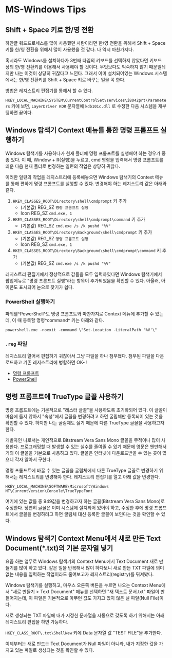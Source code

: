 # MS-Windows Tips

## Shift + Space 키로 한/영 전환

하안글 워드프로세스를 많이 사용했던 사람이라면 한/영 전환을 위해서 Shift + Space 키를 한/영 전환을 위해서 많이 사용했을 것 같다.
나 역시 마찬가지다.

혹시라도 Windows를 설치하다가 3번째 타입의 키보드를 선택하지 않았다면 키보드 상의 한/영 전환키를 이용해서 사용해야 할 것이다.
무엇보다도 익숙하지 않기 때문일테지만 나는 이것이 상당히 귀찮다고 느낀다.
그래서 이미 설치되어있는 Windows 시스템에서는 한/영 전환키를 Shift + Space 키로 바꾸는 일을 꼭 한다.

방법은 레지스트리 편집기를 통해서 할 수 있다.

`HKEY_LOCAL_MACHINE\SYSTEM\CurrentControlSet\services\i8042prt\Parameters` 키에 보면, `LayerDriver KOR` 문자열에 `kdb101c.dll` 로 수정한 다음 시스템을 재부팅하면 끝이다.

## Windows 탐색기 Context 메뉴를 통한 명령 프롬프트 실행하기

Windows 탐색기를 사용하다가 현재 폴더에 명령 프롬프트를 실행해야 하는 경우가 종종 있다.
이 때, Window + R(실행)을 누르고, cmd 명령을 입력해서 명령 프롬프트를 띄운 다음 현재 폴더로 변경하는 일련의 작업은 상당히 귀찮다.

이러한 일련의 작업을 레지스트리에 등록해놓으면 Windows 탐색기의 Context 메뉴를 통해 편하게 명령 프롬프트를 실행할 수 있다.
변경해야 하는 레지스트리 값은 아래와 같다.

1. `HKEY_CLASSES_ROOT\Directory\shell\cmdprompt` 키 추가
    - (기본값) REG_SZ `명령 프롬프트 실행`
    - Icon REG_SZ `cmd.exe, 1`
1. `HKEY_CLASSES_ROOT\Directory\shell\cmdprompt\command` 키 추가
    - (기본값) REG_SZ `cmd.exe /s /k pushd "%V"`
1. `HKEY_CLASSES_ROOT\Directory\Background\shell\cmdprompt` 키 추가
    - (기본값) REG_SZ `명령 프롬프트 실행`
    - Icon REG_SZ `cmd.exe, 1`
1. `HKEY_CLASSES_ROOT\Directory\Background\shell\cmdprompt\command` 키 추가
    - (기본값) REG_SZ `cmd.exe /s /k pushd "%V"`

레지스트리 편집기에서 정상적으로 값들을 모두 입력하였다면 Windows 탐색기에서 팝업메뉴로 "명령 프론프트 실행"라는 항목이 추가되었음을 확인할 수 있다. 
아울러, 아이콘도 표시되어 눈으로 찾기가 쉽다.

### PowerShell 실행하기

파워쉘^PowerShell^도 명령 프롬프트와 마찬가지로 Context 메뉴에 추가할 수 있는데, 이 때 등록할 명령^command^ 키는 아래와 같다.

```
powershell.exe -noexit -command \"Set-Location -LiteralPath '%V'\"
```

### `.reg` 파일

레지스트리 열어서 편집하기 귀찮아서 그냥 파일을 하나 첨부했다.
첨부된 파일을 다운로드하고 기존 레지스트리에 병합하면 OK~!

- [명령 프롬프트](assets/ExplorerPrompt.reg)
- [PowerShell](assets/ExplorerPowerShell.reg)

## 명령 프롬프트에 TrueType 글꼴 사용하기

명령 프롬프트에는 기본적으로 "레스터 글꼴"을 사용하도록 초기화되어 있다.
이 글꼴이 마음에 들지 않아서 "속성"에서 글꼴을 변경하려고 하면 굴림체만 등록되어 있는 것을 확인할 수 있다.
하지만 나는 굴림체도 싫기 때문에 다른 TrueType 글꼴을 사용하고자 한다.

개발자인 나로서는 개인적으로 Bitstream Vera Sans Mono 글꼴을 무척이나 많이 사용한다.
프로그래밍할 때 발생할 수 있는 실수를 줄여줄 수 있기 때문에 영문은 왠만해서 거의 이 글꼴을 기본으로 사용하고 있다.
글꼴은 인터넷에 다운로드받을 수 있는 곳이 많으니 각자 알아서 구한다.

명령 프롬프트에 바꿀 수 있는 글꼴을 굴림체에서 다른 TrueType 글꼴로 변경하기 위해서는 레지스트리를 변경해야 한다.
레지스트리 편집기를 열고 아래 값을 변경한다.

`HKEY_LOCAL_MACHINE\SOFTWARE\Microsoft\Windows NT\CurrentVersion\Console\TrueTypeFont`

여기에 있는 값들 중 949값을 변경하고자 하는 글꼴(Bitstream Vera Sans Mono)로 수정한다.
당연히 글꼴은 이미 시스템에 설치되어 있어야 하고, 수정한 후에 명령 프롬프트에서 글꼴을 변경하려고 하면 굴림체 대신 등록한 글꼴이 보인다는 것을 확인할 수 있다.

## Windows 탐색기 Context Menu에서 새로 만든 Text Document(*.txt)의 기본 문자열 넣기

요즘 하는 업무로 Windows 탐색기의 Context Menu에서 Text Document 새로 만들기를 많이 하고 있다.
같은 일을 반복해서 많이 하다보니 새로 만든 TXT 파일에 의미없는 내용을 입력하는 작업이라도 줄여보고자 레지스트리(registry)를 뒤져봤다.

Windows 탐색기를 실행하고, 마우스 오른쪽 버튼을 누르면 나오는 Context Menu에서 "새로 만들기 > Text Document" 메뉴를 선택하면 "새 텍스트 문서.txt" 파일이 만들어지는데, 이 파일은 기본적으로 아무런 값도 가지고 있지 않은 널 파일(Null File)이다.

새로 생성되는 TXT 파일에 내가 지정한 문자열을 자동으로 갖도록 하기 위해서는 아래 레지스트리 편집을 하면 가능하다.

`HKEY_CLASS_ROOT\.txt\ShellNew` 키에 Data 문자열 값 "TEST FILE"을 추가한다.

이제부터는 새로 만드는 Text Document가 Null 파일이 아니라, 내가 지정한 값을 가지고 있는 파일로 생성되는 것을 확인할 수 있다.